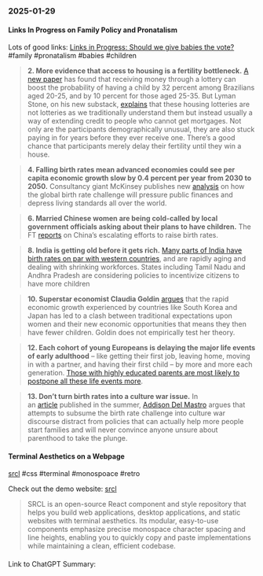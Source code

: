 ### 2025-01-29
#### Links In Progress on Family Policy and Pronatalism
Lots of good links: [Links in Progress: Should we give babies the vote?](https://www.worksinprogress.news/p/should-we-give-babies-the-vote) #family #pronatalism #babies #children 

> **2. More evidence that access to housing is a fertility bottleneck.** [A new paper](https://papers.ssrn.com/sol3/papers.cfm?abstract_id=5046571) has found that receiving money through a lottery can boost the probability of having a child by 32 percent among Brazilians aged 20-25, and by 10 percent for those aged 25-35. But Lyman Stone, on his new substack, [explains](https://substack.com/inbox/post/154338267?r=27r4jr&utm_campaign=post&utm_medium=web&triedRedirect=true) that these housing lotteries are not lotteries as we traditionally understand them but instead usually a way of extending credit to people who cannot get mortgages. Not only are the participants demographically unusual, they are also stuck paying in for years before they ever receive one. There’s a good chance that participants merely delay their fertility until they win a house.

> **4. Falling birth rates mean advanced economies could see per capita economic growth slow by 0.4 percent per year from 2030 to 2050.** Consultancy giant McKinsey publishes new [analysis](https://www.mckinsey.com/mgi/our-research/dependency-and-depopulation-confronting-the-consequences-of-a-new-demographic-reality#/) on how the global birth rate challenge will pressure public finances and depress living standards all over the world.

> **6. Married Chinese women are being cold-called by local government officials asking about their plans to have children.** The FT [reports](https://www.ft.com/content/5fdf42e1-2975-4c99-9031-a9f73c2251be) on China’s escalating efforts to raise birth rates.

> **8. India is getting old before it gets rich.** [Many parts of India have birth rates on par with western countries](https://www.bbc.co.uk/news/articles/ce9088men9xo), and are rapidly aging and dealing with shrinking workforces. States including Tamil Nadu and Andhra Pradesh are considering policies to incentivize citizens to have more children

> **10. Superstar economist Claudia Goldin** [argues](https://www.nber.org/system/files/working_papers/w33311/w33311.pdf?utm_campaign=PANTHEON_STRIPPED&amp%3Butm_medium=PANTHEON_STRIPPED&amp%3Butm_source=PANTHEON_STRIPPED) that the rapid economic growth experienced by countries like South Korea and Japan has led to a clash between traditional expectations upon women and their new economic opportunities that means they then have fewer children. Goldin does not empirically test her theory.

> **12. Each cohort of young Europeans is delaying the major life events of early adulthood** – like getting their first job, leaving home, moving in with a partner, and having their first child – by more and more each generation. [Those with highly educated parents are most likely to postpone all these life events more](https://www.demographic-research.org/volumes/vol51/23/51-23.pdf).

> **13. Don’t turn birth rates into a culture war issue.** In an [article](https://www.discoursemagazine.com/p/natalism-nimbyism-and-jd-vance) published in the summer, [Addison Del Mastro](https://x.com/ad_mastro) argues that attempts to subsume the birth rate challenge into culture war discourse distract from policies that can actually help more people start families and will never convince anyone unsure about parenthood to take the plunge.

#### Terminal Aesthetics on a Webpage
[srcl](https://github.com/internet-development/www-sacred/tree/main) #css #terminal #monospoace #retro

Check out the demo website: [srcl](https://www.sacred.computer)

> SRCL is an open-source React component and style repository that helps you build web applications, desktop applications, and static websites with terminal aesthetics. Its modular, easy-to-use components emphasize precise monospace character spacing and line heights, enabling you to quickly copy and paste implementations while maintaining a clean, efficient codebase.

####

Link to ChatGPT Summary: [](https://chatgpt.com/g/g-ilsQPwHZt-summary-scribe/c/6799c841-ab34-8012-a7c5-28c4c642e734)